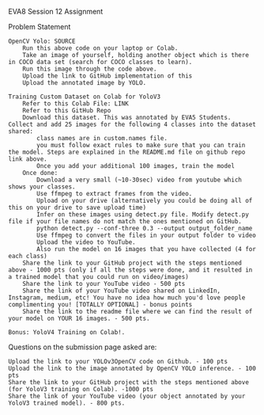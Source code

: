 

EVA8 Session 12 Assignment

Problem Statement

    OpenCV Yolo: SOURCE
        Run this above code on your laptop or Colab.
        Take an image of yourself, holding another object which is there in COCO data set (search for COCO classes to learn).
        Run this image through the code above.
        Upload the link to GitHub implementation of this
        Upload the annotated image by YOLO.

    Training Custom Dataset on Colab for YoloV3
        Refer to this Colab File: LINK
        Refer to this GitHub Repo
        Download this dataset. This was annotated by EVA5 Students. Collect and add 25 images for the following 4 classes into the dataset shared:
            class names are in custom.names file.
            you must follow exact rules to make sure that you can train the model. Steps are explained in the README.md file on github repo link above.
            Once you add your additional 100 images, train the model
        Once done:
            Download a very small (~10-30sec) video from youtube which shows your classes.
            Use ffmpeg to extract frames from the video.
            Upload on your drive (alternatively you could be doing all of this on your drive to save upload time)
            Infer on these images using detect.py file. Modify detect.py file if your file names do not match the ones mentioned on GitHub.
            python detect.py --conf-three 0.3 --output output_folder_name
            Use ffmpeg to convert the files in your output folder to video
            Upload the video to YouTube.
            Also run the model on 16 images that you have collected (4 for each class)
        Share the link to your GitHub project with the steps mentioned above - 1000 pts (only if all the steps were done, and it resulted in a trained model that you could run on video/images)
        Share the link to your YouTube video - 500 pts
        Share the link of your YouTube video shared on LinkedIn, Instagram, medium, etc! You have no idea how much you'd love people complimenting you! [TOTALLY OPTIONAL] - bonus points
        Share the link to the readme file where we can find the result of your model on YOUR 16 images. - 500 pts.

    Bonus: YoloV4 Training on Colab!.

Questions on the submission page asked are:

    Upload the link to your YOLOv3OpenCV code on Github. - 100 pts
    Upload the link to the image annotated by OpenCV YOLO inference. - 100 pts
    Share the link to your GitHub project with the steps mentioned above (for YoloV3 training on Colab). -1000 pts
    Share the link of your YouTube video (your object annotated by your YoloV3 trained model). - 800 pts.

